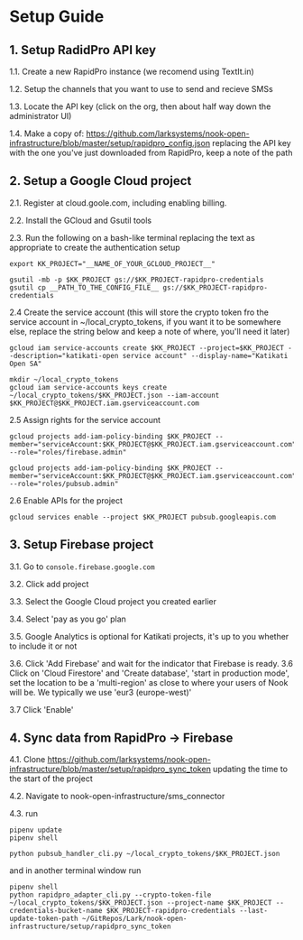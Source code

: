 # Setup Guide

## 1. Setup RadidPro API key

1.1. Create a new RapidPro instance (we recomend using TextIt.in)

1.2. Setup the channels that you want to use to send and recieve SMSs

1.3. Locate the API key (click on the org, then about half way down the administrator UI)

1.4. Make a copy of: https://github.com/larksystems/nook-open-infrastructure/blob/master/setup/rapidpro_config.json replacing the API key with the one you've just downloaded from RapidPro, keep a note of the path

## 2. Setup a Google Cloud project

2.1. Register at cloud.goole.com, including enabling billing.

2.2. Install the GCloud and Gsutil tools

2.3.
Run the following on a bash-like terminal replacing the text as appropriate to create the authentication setup

```
export KK_PROJECT="__NAME_OF_YOUR_GCLOUD_PROJECT__"

gsutil -mb -p $KK_PROJECT gs://$KK_PROJECT-rapidpro-credentials
gsutil cp __PATH_TO_THE_CONFIG_FILE__ gs://$KK_PROJECT-rapidpro-credentials
```

2.4 Create the service account (this will store the crypto token fro the service account in ~/local_crypto_tokens, if you want it to be somewhere else, replace the string below and keep a note of where, you'll need it later)

```
gcloud iam service-accounts create $KK_PROJECT --project=$KK_PROJECT --description="katikati-open service account" --display-name="Katikati Open SA"

mkdir ~/local_crypto_tokens
gcloud iam service-accounts keys create ~/local_crypto_tokens/$KK_PROJECT.json --iam-account $KK_PROJECT@$KK_PROJECT.iam.gserviceaccount.com

```

2.5 Assign rights for the service account

```
gcloud projects add-iam-policy-binding $KK_PROJECT --member="serviceAccount:$KK_PROJECT@$KK_PROJECT.iam.gserviceaccount.com" --role="roles/firebase.admin"

gcloud projects add-iam-policy-binding $KK_PROJECT --member="serviceAccount:$KK_PROJECT@$KK_PROJECT.iam.gserviceaccount.com" --role="roles/pubsub.admin"

```

2.6 Enable APIs for the project

```
gcloud services enable --project $KK_PROJECT pubsub.googleapis.com
```


## 3. Setup Firebase project

3.1. Go to `console.firebase.google.com`

3.2. Click add project

3.3. Select the Google Cloud project you created earlier

3.4. Select 'pay as you go' plan

3.5. Google Analytics is optional for Katikati projects, it's up to you whether to include it or not

3.6. Click 'Add Firebase' and wait for the indicator that Firebase is ready.
3.6 Click on 'Cloud Firestore' and 'Create database', 'start in production mode', set the location to be a 'multi-region' as close to where your users of Nook will be. We typically we use 'eur3 (europe-west)'

3.7 Click 'Enable'


## 4. Sync data from RapidPro -> Firebase

4.1. Clone https://github.com/larksystems/nook-open-infrastructure/blob/master/setup/rapidpro_sync_token
updating the time to the start of the project

4.2. Navigate to nook-open-infrastructure/sms_connector

4.3. run 
```pipenv --three
pipenv update
pipenv shell

python pubsub_handler_cli.py ~/local_crypto_tokens/$KK_PROJECT.json
```

and in another terminal window run

```
pipenv shell
python rapidpro_adapter_cli.py --crypto-token-file ~/local_crypto_tokens/$KK_PROJECT.json --project-name $KK_PROJECT --credentials-bucket-name $KK_PROJECT-rapidpro-credentials --last-update-token-path ~/GitRepos/Lark/nook-open-infrastructure/setup/rapidpro_sync_token

```
